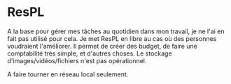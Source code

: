 # ResPL

A la base pour gérer mes tâches au quotidien dans mon travail, je ne l'ai en fait pas utilisé pour cela. Je met ResPL en libre au cas où des personnes voudraient l'améliorer. Il permet de créer des budget, de faire une comptabilité très simple, et d'autres choses. Le stockage d'images/vidéos/fichiers n'est pas opérationnel.

A faire tourner en réseau local seulement.
